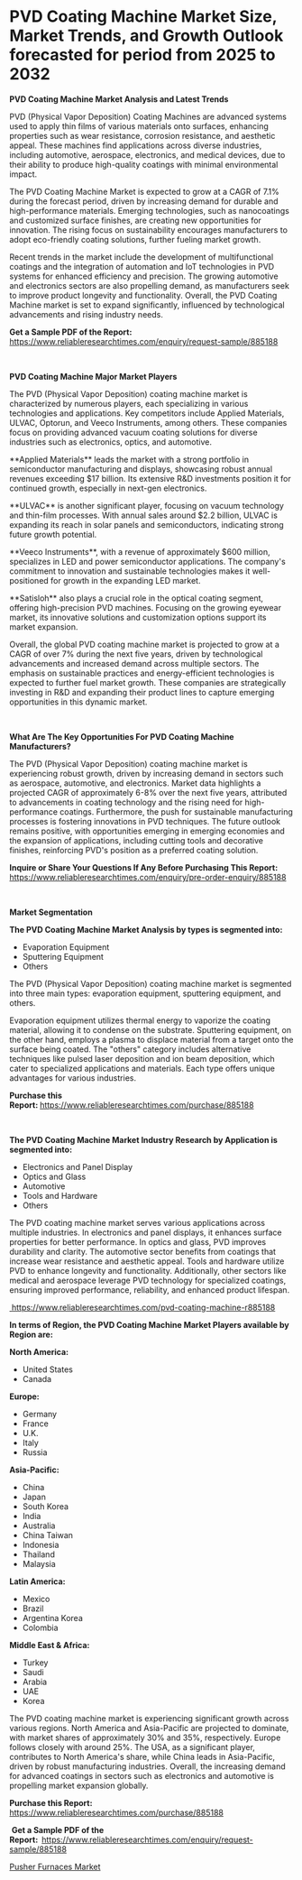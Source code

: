 <p><h1>PVD Coating Machine Market Size, Market Trends, and Growth Outlook forecasted for period from 2025 to 2032</h1></p><p><strong>PVD Coating Machine Market Analysis and Latest Trends</strong></p>
<p><p>PVD (Physical Vapor Deposition) Coating Machines are advanced systems used to apply thin films of various materials onto surfaces, enhancing properties such as wear resistance, corrosion resistance, and aesthetic appeal. These machines find applications across diverse industries, including automotive, aerospace, electronics, and medical devices, due to their ability to produce high-quality coatings with minimal environmental impact.</p><p>The PVD Coating Machine Market is expected to grow at a CAGR of 7.1% during the forecast period, driven by increasing demand for durable and high-performance materials. Emerging technologies, such as nanocoatings and customized surface finishes, are creating new opportunities for innovation. The rising focus on sustainability encourages manufacturers to adopt eco-friendly coating solutions, further fueling market growth.</p><p>Recent trends in the market include the development of multifunctional coatings and the integration of automation and IoT technologies in PVD systems for enhanced efficiency and precision. The growing automotive and electronics sectors are also propelling demand, as manufacturers seek to improve product longevity and functionality. Overall, the PVD Coating Machine market is set to expand significantly, influenced by technological advancements and rising industry needs.</p></p>
<p><strong>Get a Sample PDF of the Report:&nbsp;</strong> <a href="https://www.reliableresearchtimes.com/enquiry/request-sample/885188?utm_campaign=2220&utm_medium=2&utm_source=Github&utm_content=ia&utm_term=10042025&utm_id=pvd-coating-machine">https://www.reliableresearchtimes.com/enquiry/request-sample/885188</a></p>
<p>&nbsp;</p>
<p><strong>PVD Coating Machine Major Market Players</strong></p>
<p><p>The PVD (Physical Vapor Deposition) coating machine market is characterized by numerous players, each specializing in various technologies and applications. Key competitors include Applied Materials, ULVAC, Optorun, and Veeco Instruments, among others. These companies focus on providing advanced vacuum coating solutions for diverse industries such as electronics, optics, and automotive.</p><p>**Applied Materials** leads the market with a strong portfolio in semiconductor manufacturing and displays, showcasing robust annual revenues exceeding $17 billion. Its extensive R&D investments position it for continued growth, especially in next-gen electronics.</p><p>**ULVAC** is another significant player, focusing on vacuum technology and thin-film processes. With annual sales around $2.2 billion, ULVAC is expanding its reach in solar panels and semiconductors, indicating strong future growth potential.</p><p>**Veeco Instruments**, with a revenue of approximately $600 million, specializes in LED and power semiconductor applications. The company's commitment to innovation and sustainable technologies makes it well-positioned for growth in the expanding LED market.</p><p>**Satisloh** also plays a crucial role in the optical coating segment, offering high-precision PVD machines. Focusing on the growing eyewear market, its innovative solutions and customization options support its market expansion.</p><p>Overall, the global PVD coating machine market is projected to grow at a CAGR of over 7% during the next five years, driven by technological advancements and increased demand across multiple sectors. The emphasis on sustainable practices and energy-efficient technologies is expected to further fuel market growth. These companies are strategically investing in R&D and expanding their product lines to capture emerging opportunities in this dynamic market.</p></p>
<p>&nbsp;</p>
<p><strong>What Are The Key Opportunities For PVD Coating Machine Manufacturers?</strong></p>
<p><p>The PVD (Physical Vapor Deposition) coating machine market is experiencing robust growth, driven by increasing demand in sectors such as aerospace, automotive, and electronics. Market data highlights a projected CAGR of approximately 6-8% over the next five years, attributed to advancements in coating technology and the rising need for high-performance coatings. Furthermore, the push for sustainable manufacturing processes is fostering innovations in PVD techniques. The future outlook remains positive, with opportunities emerging in emerging economies and the expansion of applications, including cutting tools and decorative finishes, reinforcing PVD's position as a preferred coating solution.</p></p>
<p><strong>Inquire or Share Your Questions If Any Before Purchasing This Report:</strong> <a href="https://www.reliableresearchtimes.com/enquiry/pre-order-enquiry/885188?utm_campaign=2220&utm_medium=2&utm_source=Github&utm_content=ia&utm_term=10042025&utm_id=pvd-coating-machine">https://www.reliableresearchtimes.com/enquiry/pre-order-enquiry/885188</a></p>
<p>&nbsp;</p>
<p><strong>Market Segmentation</strong></p>
<p><strong>The PVD Coating Machine Market Analysis by types is segmented into:</strong></p>
<p><ul><li>Evaporation Equipment</li><li>Sputtering Equipment</li><li>Others</li></ul></p>
<p><p>The PVD (Physical Vapor Deposition) coating machine market is segmented into three main types: evaporation equipment, sputtering equipment, and others. </p><p>Evaporation equipment utilizes thermal energy to vaporize the coating material, allowing it to condense on the substrate. Sputtering equipment, on the other hand, employs a plasma to displace material from a target onto the surface being coated. The "others" category includes alternative techniques like pulsed laser deposition and ion beam deposition, which cater to specialized applications and materials. Each type offers unique advantages for various industries.</p></p>
<p><strong>Purchase this Report:&nbsp;</strong><a href="https://www.reliableresearchtimes.com/purchase/885188?utm_campaign=2220&utm_medium=2&utm_source=Github&utm_content=ia&utm_term=10042025&utm_id=pvd-coating-machine">https://www.reliableresearchtimes.com/purchase/885188</a></p>
<p>&nbsp;</p>
<p><strong>The PVD Coating Machine Market Industry Research by Application is segmented into:</strong></p>
<p><ul><li>Electronics and Panel Display</li><li>Optics and Glass</li><li>Automotive</li><li>Tools and Hardware</li><li>Others</li></ul></p>
<p><p>The PVD coating machine market serves various applications across multiple industries. In electronics and panel displays, it enhances surface properties for better performance. In optics and glass, PVD improves durability and clarity. The automotive sector benefits from coatings that increase wear resistance and aesthetic appeal. Tools and hardware utilize PVD to enhance longevity and functionality. Additionally, other sectors like medical and aerospace leverage PVD technology for specialized coatings, ensuring improved performance, reliability, and enhanced product lifespan.</p></p>
<p><a href="https://www.reliableresearchtimes.com/pvd-coating-machine-r885188?utm_campaign=2220&utm_medium=2&utm_source=Github&utm_content=ia&utm_term=10042025&utm_id=pvd-coating-machine">&nbsp;https://www.reliableresearchtimes.com/pvd-coating-machine-r885188</a></p>
<p><strong>In terms of Region, the PVD Coating Machine Market Players available by Region are:</strong></p>
<p>
    <p> <strong> North America: </strong>
        <ul>
            <li>United States</li>
            <li>Canada</li>
        </ul>
        </p> 
    <p> <strong> Europe: </strong>
        <ul>
            <li>Germany</li>
            <li>France</li>
            <li>U.K.</li>
            <li>Italy</li>
            <li>Russia</li>
        </ul>
        </p> 
    <p> <strong> Asia-Pacific: </strong>
        <ul>
            <li>China</li>
            <li>Japan</li>
            <li>South Korea</li>
            <li>India</li>
            <li>Australia</li>
            <li>China Taiwan</li>
            <li>Indonesia</li>
            <li>Thailand</li>
            <li>Malaysia</li>
        </ul>
        </p> 
    <p> <strong> Latin America: </strong>
        <ul>
            <li>Mexico</li>
            <li>Brazil</li>
            <li>Argentina Korea</li>
            <li>Colombia</li>
        </ul>
        </p> 
    <p> <strong> Middle East & Africa: </strong>
        <ul>
            <li>Turkey</li>
            <li>Saudi</li>
            <li>Arabia</li>
            <li>UAE</li>
            <li>Korea</li>
        </ul>
    </p>
    </p>
<p><p>The PVD coating machine market is experiencing significant growth across various regions. North America and Asia-Pacific are projected to dominate, with market shares of approximately 30% and 35%, respectively. Europe follows closely with around 25%. The USA, as a significant player, contributes to North America's share, while China leads in Asia-Pacific, driven by robust manufacturing industries. Overall, the increasing demand for advanced coatings in sectors such as electronics and automotive is propelling market expansion globally.</p></p>
<p><strong>Purchase this Report: </strong><a href="https://www.reliableresearchtimes.com/purchase/885188?utm_campaign=2220&utm_medium=2&utm_source=Github&utm_content=ia&utm_term=10042025&utm_id=pvd-coating-machine">https://www.reliableresearchtimes.com/purchase/885188</a></p>
<p>&nbsp;<strong>Get a Sample PDF of the Report:&nbsp;&nbsp;</strong><a href="https://www.reliableresearchtimes.com/enquiry/request-sample/885188?utm_campaign=2220&utm_medium=2&utm_source=Github&utm_content=ia&utm_term=10042025&utm_id=pvd-coating-machine">https://www.reliableresearchtimes.com/enquiry/request-sample/885188</a></p>
<p><strong></strong></p>
<p><p><a href="https://github.com/mynaoanes/Market-Research-Report-List-1/blob/main/pusher-furnaces-market.md?utm_campaign=2220&utm_medium=2&utm_source=Github&utm_content=ia&utm_term=10042025&utm_id=pvd-coating-machine">Pusher Furnaces Market</a></p></p>